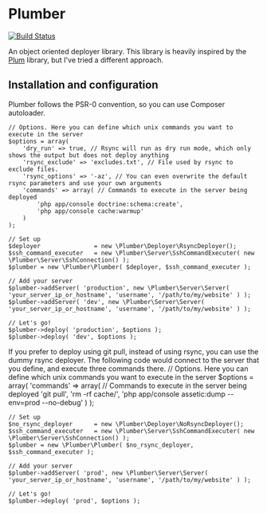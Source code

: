 # Plumber

[![Build Status](https://secure.travis-ci.org/fiunchinho/Plumber.png)](http://travis-ci.org/fiunchinho/Plumber)

An object oriented deployer library. This library is heavily inspired by the [Plum](https://github.com/aerialls/Plum "Plum") library, but I've tried a different approach.

## Installation and configuration

Plumber follows the PSR-0 convention, so you can use Composer autoloader.

    // Options. Here you can define which unix commands you want to execute in the server
    $options = array(
        'dry_run' => true, // Rsync will run as dry run mode, which only shows the output but does not deploy anything
        'rsync_exclude' => 'excludes.txt', // File used by rsync to exclude files.
        'rsync_options' => '-az', // You can even overwrite the default rsync parameters and use your own arguments
        'commands' => array( // Commands to execute in the server being deployed
            'php app/console doctrine:schema:create',
            'php app/console cache:warmup'
        )
    );

    // Set up
    $deployer               = new \Plumber\Deployer\RsyncDeployer();
    $ssh_command_executer   = new \Plumber\Server\SshCommandExecuter( new \Plumber\Server\SshConnection() );
    $plumber = new \Plumber\Plumber( $deployer, $ssh_command_executer );

    // Add your server
    $plumber->addServer( 'production', new \Plumber\Server\Server( 'your_server_ip_or_hostname', 'username', '/path/to/my/website' ) );
    $plumber->addServer( 'dev', new \Plumber\Server\Server( 'your_server_ip_or_hostname', 'username', '/path/to/my/website' ) );

    // Let's go!
    $plumber->deploy( 'production', $options );
    $plumber->deploy( 'dev', $options );

If you prefer to deploy using git pull, instead of using rsync, you can use the dummy rsync deployer. The following code would connect to the server that you define, and execute three commands there.
    // Options. Here you can define which unix commands you want to execute in the server
    $options = array(
        'commands' => array( // Commands to execute in the server being deployed
            'git pull',
            'rm -rf cache/',
            'php app/console assetic:dump --env=prod --no-debug'
        )
    );

    // Set up
    $no_rsync_deployer      = new \Plumber\Deployer\NoRsyncDeployer();
    $ssh_command_executer   = new \Plumber\Server\SshCommandExecuter( new \Plumber\Server\SshConnection() );
    $plumber = new \Plumber\Plumber( $no_rsync_deployer, $ssh_command_executer );

    // Add your server
    $plumber->addServer( 'prod', new \Plumber\Server\Server( 'your_server_ip_or_hostname', 'username', '/path/to/my/website' ) );

    // Let's go!
    $plumber->deploy( 'prod', $options );
